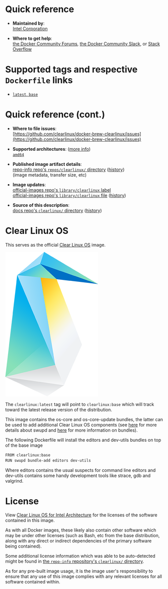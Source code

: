 <!--

********************************************************************************

WARNING:

    DO NOT EDIT "clearlinux/README.md"

    IT IS AUTO-GENERATED

    (from the other files in "clearlinux/" combined with a set of templates)

********************************************************************************

-->

# Quick reference

-	**Maintained by**:  
	[Intel Corporation](https://github.com/clearlinux/docker-brew-clearlinux)

-	**Where to get help**:  
	[the Docker Community Forums](https://forums.docker.com/), [the Docker Community Slack](https://dockr.ly/slack), or [Stack Overflow](https://stackoverflow.com/search?tab=newest&q=docker)

# Supported tags and respective `Dockerfile` links

-	[`latest`, `base`](https://github.com/clearlinux/docker-brew-clearlinux/blob/919de92f3ea61be7b1d63e04c401f2bac86f6a78/Dockerfile)

# Quick reference (cont.)

-	**Where to file issues**:  
	[https://github.com/clearlinux/docker-brew-clearlinux/issues](https://github.com/clearlinux/docker-brew-clearlinux/issues)

-	**Supported architectures**: ([more info](https://github.com/docker-library/official-images#architectures-other-than-amd64))  
	[`amd64`](https://hub.docker.com/r/amd64/clearlinux/)

-	**Published image artifact details**:  
	[repo-info repo's `repos/clearlinux/` directory](https://github.com/docker-library/repo-info/blob/master/repos/clearlinux) ([history](https://github.com/docker-library/repo-info/commits/master/repos/clearlinux))  
	(image metadata, transfer size, etc)

-	**Image updates**:  
	[official-images repo's `library/clearlinux` label](https://github.com/docker-library/official-images/issues?q=label%3Alibrary%2Fclearlinux)  
	[official-images repo's `library/clearlinux` file](https://github.com/docker-library/official-images/blob/master/library/clearlinux) ([history](https://github.com/docker-library/official-images/commits/master/library/clearlinux))

-	**Source of this description**:  
	[docs repo's `clearlinux/` directory](https://github.com/docker-library/docs/tree/master/clearlinux) ([history](https://github.com/docker-library/docs/commits/master/clearlinux))

# Clear Linux OS

This serves as the official [Clear Linux OS](https://clearlinux.org) image.

![logo](https://raw.githubusercontent.com/docker-library/docs/dbe1941be63c87cc691b59d50f830f9dd7d69df9/clearlinux/logo.png)

The `clearlinux:latest` tag will point to `clearlinux:base` which will track toward the latest release version of the distribution.

This image contains the os-core and os-core-update bundles, the latter can be used to add additional Clear Linux OS components (see [here](https://clearlinux.org/documentation/swupdate_about_sw_update.html) for more details about swupd and [here](https://clearlinux.org/documentation/bundles_overview.html) for more information on bundles).

The following Dockerfile will install the editors and dev-utils bundles on top of the base image

```sh
FROM clearlinux:base
RUN swupd bundle-add editors dev-utils
```

Where editors contains the usual suspects for command line editors and dev-utils contains some handy development tools like strace, gdb and valgrind.

# License

View [Clear Linux OS for Intel Architecture](https://download.clearlinux.org/current/licenses) for the licenses of the software contained in this image.

As with all Docker images, these likely also contain other software which may be under other licenses (such as Bash, etc from the base distribution, along with any direct or indirect dependencies of the primary software being contained).

Some additional license information which was able to be auto-detected might be found in [the `repo-info` repository's `clearlinux/` directory](https://github.com/docker-library/repo-info/tree/master/repos/clearlinux).

As for any pre-built image usage, it is the image user's responsibility to ensure that any use of this image complies with any relevant licenses for all software contained within.
